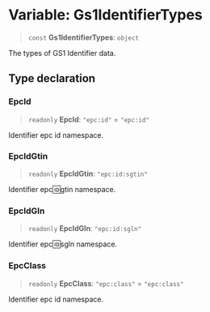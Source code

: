 # Variable: Gs1IdentifierTypes

> `const` **Gs1IdentifierTypes**: `object`

The types of GS1 Identifier data.

## Type declaration

### EpcId

> `readonly` **EpcId**: `"epc:id"` = `"epc:id"`

Identifier epc id namespace.

### EpcIdGtin

> `readonly` **EpcIdGtin**: `"epc:id:sgtin"`

Identifier epc:id:gtin namespace.

### EpcIdGln

> `readonly` **EpcIdGln**: `"epc:id:sgln"`

Identifier epc:id:sgln namespace.

### EpcClass

> `readonly` **EpcClass**: `"epc:class"` = `"epc:class"`

Identifier epc id namespace.
